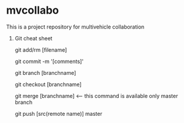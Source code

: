 # mvcollabo
This is a project repository for multivehicle collaboration

1. Git cheat sheet

   git add/rm [filename]
   
   git commit -m '[comments]'
   
   git branch [branchname]
   
   git checkout [branchname]
   
   git merge [branchname] <-- this command is available only master branch
   
   git push [src(remote name)] master
